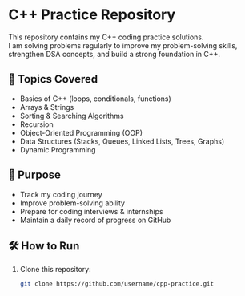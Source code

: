 # C++ Practice Repository

This repository contains my C++ coding practice solutions.  
I am solving problems regularly to improve my problem-solving skills, strengthen DSA concepts, and build a strong foundation in C++.

## 📂 Topics Covered
- Basics of C++ (loops, conditionals, functions)
- Arrays & Strings
- Sorting & Searching Algorithms
- Recursion
- Object-Oriented Programming (OOP)
- Data Structures (Stacks, Queues, Linked Lists, Trees, Graphs)
- Dynamic Programming

## 🚀 Purpose
- Track my coding journey
- Improve problem-solving ability
- Prepare for coding interviews & internships
- Maintain a daily record of progress on GitHub

## 🛠️ How to Run
1. Clone this repository:
   ```bash
   git clone https://github.com/username/cpp-practice.git
